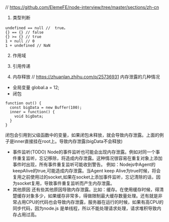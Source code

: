 // https://github.com/ElemeFE/node-interview/tree/master/sections/zh-cn

1. 类型判断
```
undefined == null //  true。
{} == {} // false
{} >= {} // true
1 + null // 0
1 + undefined // NaN
```
2. 作用域

3. 引用传递
4. 内存释放
// https://zhuanlan.zhihu.com/p/25736931
内存泄露的几种情况
- 全局变量
global.a = 12;
- 闭包
```
function out() {
  const bigData = new Buffer(100);
  inner = function() {
    void bigData;
  }
}
```
闭包会引用到父级函数中的变量，如果闭包未释放，就会导致内存泄露。上面的例子是inner直接挂在root上。导致内存泄露(bigData不会释放)
- 事件监听(TODO)
Node的事件监听也可能会出现内存泄露。例如对同一个事件重复监听，忘记移除，将造成内存泄露。这种情况很容易在重复对象上添加事件时出现，所有事件重复监听可能收到警告。
例如：Nodejs中Agent的keepAlive的true,可能造成内存泄露。当Agent keep Alive为true时候，将会复用之前使用过的socket,如果在socket上添加事件监听，忘记清除的话，因为socket复用，导致事件重复监听而产生内存泄露。
- 其他原因
还有些其他原因导致内存泄露。比如：缓存。在使用缓存时候，得清楚缓存对象多少，如果缓存非常多，得做限制最大缓存数量处理。还有就是非常占用CPU的代码也会导致内存泄露，服务器在运行的时候，如果有高CPU的同步代码，因为node.js 是单线程，所以不能处理请求处理，请求堆积导致内存占用过高。